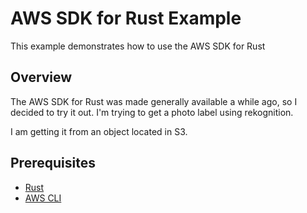 # AWS SDK for Rust Example
This example demonstrates how to use the AWS SDK for Rust

## Overview

The AWS SDK for Rust was made generally available a while ago, so I decided to try it out.
I'm trying to get a photo label using rekognition.

I am getting it from an object located in S3.

## Prerequisites
- [Rust](https://www.rust-lang.org/tools/install)
- [AWS CLI](https://docs.aws.amazon.com/cli/latest/userguide/install-cliv2.html)